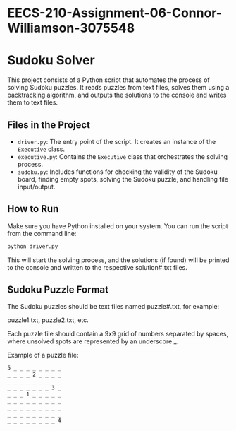 # EECS-210-Assignment-06-Connor-Williamson-3075548

# Sudoku Solver

This project consists of a Python script that automates the process of solving Sudoku puzzles. It reads puzzles from text files, solves them using a backtracking algorithm, and outputs the solutions to the console and writes them to text files.

## Files in the Project

- `driver.py`: The entry point of the script. It creates an instance of the `Executive` class.
- `executive.py`: Contains the `Executive` class that orchestrates the solving process.
- `sudoku.py`: Includes functions for checking the validity of the Sudoku board, finding empty spots, solving the Sudoku puzzle, and handling file input/output.

## How to Run

Make sure you have Python installed on your system. You can run the script from the command line:

```bash
python driver.py
```
This will start the solving process, and the solutions (if found) will be printed to the console and written to the respective solution#.txt files.
## Sudoku Puzzle Format
The Sudoku puzzles should be text files named puzzle#.txt, for example:

puzzle1.txt, puzzle2.txt, etc. 

Each puzzle file should contain a 9x9 grid of numbers separated by spaces, where unsolved spots are represented by an underscore _.

Example of a puzzle file:

```txt
5 _ _ _ _ _ _ _ _
_ _ _ _ 2 _ _ _ _
_ _ _ _ _ _ _ _ _
_ _ _ _ _ _ _ 3 _
_ _ _ 1 _ _ _ _ _
_ _ _ _ _ _ _ _ _
_ _ _ _ _ _ _ _ _
_ _ _ _ _ _ _ _ _
_ _ _ _ _ _ _ _ 4

```
